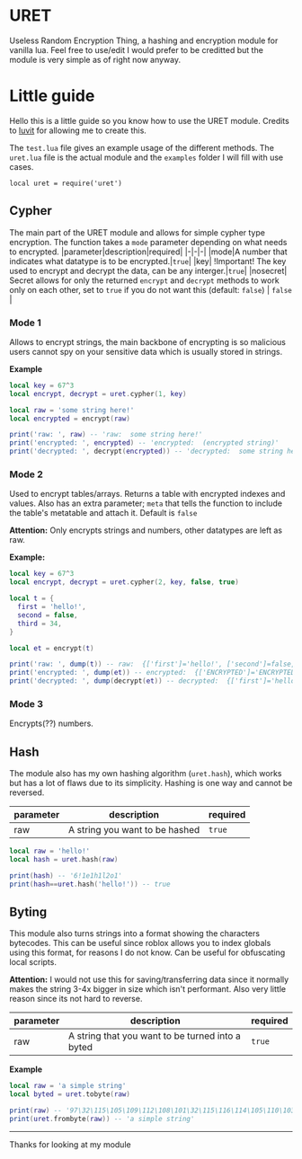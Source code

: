 # URET
Useless Random Encryption Thing, a hashing and encryption module for vanilla lua.
Feel free to use/edit I would prefer to be creditted but the module is very simple as of right now anyway.

# Little guide
Hello this is a little guide so you know how to use the URET module. Credits to [luvit](https://luvit.io) for allowing me to create this.

The `test.lua` file gives an example usage of the different methods. The `uret.lua` file is the actual module and the `examples` folder I will fill with use cases.

```
local uret = require('uret')
```

## Cypher
The main part of the URET module and allows for simple cypher type encryption. The function takes a `mode` parameter depending on what needs to encrypted.
|parameter|description|required|
|-|-|-|
|mode|A number that indicates what datatype is to be encrypted.|`true`|
|key| !Important! The key used to encrypt and decrypt the data, can be any interger.|`true`|
|nosecret| Secret allows for only the returned `encrypt` and `decrypt` methods to work only on each other, set to `true` if you do not want this (default: `false`) | `false` |

### Mode 1
Allows to encrypt strings, the main backbone of encrypting is so malicious users cannot spy on your sensitive data which is usually stored in strings.

**Example**
```lua
local key = 67^3
local encrypt, decrypt = uret.cypher(1, key)

local raw = 'some string here!'
local encrypted = encrypt(raw)

print('raw: ', raw) -- 'raw:  some string here!'
print('encrypted: ', encrypted) -- 'encrypted:  (encrypted string)'
print('decrypted: ', decrypt(encrypted)) -- 'decrypted:  some string here!'
```

### Mode 2
Used to encrypt tables/arrays. Returns a table with encrypted indexes and values. Also has an extra parameter; `meta` that tells the function to include the table's metatable and attach it. Default is `false`

**Attention:** Only encrypts strings and numbers, other datatypes are left as raw.

**Example:**
```lua
local key = 67^3
local encrypt, decrypt = uret.cypher(2, key, false, true)

local t = {
  first = 'hello!',
  second = false,
  third = 34,
}

local et = encrypt(t)

print('raw: ', dump(t)) -- raw:  {['first']='hello!', ['second']=false, ['third']=34}
print('encrypted: ', dump(et)) -- encrypted:  {['ENCRYPTED']='ENCRYPTED', ['ENCRYPTED']=false, ['ENCRYPTED']=BIGNUMBER}
print('decrypted: ', dump(decrypt(et)) -- decrypted:  {['first']='hello!', ['second']=false, ['third']=34}
```

### Mode 3
Encrypts(??) numbers.

## Hash
The module also has my own hashing algorithm (`uret.hash`), which works but has a lot of flaws due to its simplicity. Hashing is one way and cannot be reversed.

|parameter|description|required|
|-|-|-|
|raw|A string you want to be hashed|`true`|

```lua
local raw = 'hello!'
local hash = uret.hash(raw)

print(hash) -- '6!1e1h1l2o1'
print(hash==uret.hash('hello!')) -- true
```
## Byting
This module also turns strings into a format showing the characters bytecodes. This can be useful since roblox allows you to index globals using this format, for reasons I do not know. Can be useful for obfuscating local scripts.

**Attention:** I would not use this for saving/transferring data since it normally makes the string 3-4x bigger in size which isn't performant. Also very little reason since its not hard to reverse.

|parameter|description|required|
|-|-|-|
|raw| A string that you want to be turned into a byted| `true`|

**Example**
```lua
local raw = 'a simple string'
local byted = uret.tobyte(raw)

print(raw) -- '97\32\115\105\109\112\108\101\32\115\116\114\105\110\103'
print(uret.frombyte(raw)) -- 'a simple string'
```

--- 

Thanks for looking at my module
